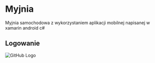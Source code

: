 # Myjnia
Myjnia samochodowa z wykorzystaniem aplikacji mobilnej napisanej w xamarin android c#
## Logowanie
![GitHub Logo](/tree/master/Screenshots/Login.jpg)
